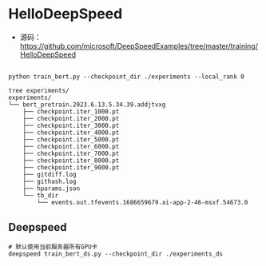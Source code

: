 
# HelloDeepSpeed


- 源码：https://github.com/microsoft/DeepSpeedExamples/tree/master/training/HelloDeepSpeed


## 

```
python train_bert.py --checkpoint_dir ./experiments --local_rank 0
```


```
tree experiments/
experiments/
└── bert_pretrain.2023.6.13.5.34.39.addjtvxg
    ├── checkpoint.iter_1000.pt
    ├── checkpoint.iter_2000.pt
    ├── checkpoint.iter_3000.pt
    ├── checkpoint.iter_4000.pt
    ├── checkpoint.iter_5000.pt
    ├── checkpoint.iter_6000.pt
    ├── checkpoint.iter_7000.pt
    ├── checkpoint.iter_8000.pt
    ├── checkpoint.iter_9000.pt
    ├── gitdiff.log
    ├── githash.log
    ├── hparams.json
    └── tb_dir
        └── events.out.tfevents.1686659679.ai-app-2-46-msxf.54673.0

```


## Deepspeed

```
# 默认使用当前服务器所有GPU卡
deepspeed train_bert_ds.py --checkpoint_dir ./experiments_ds
```

```

```











